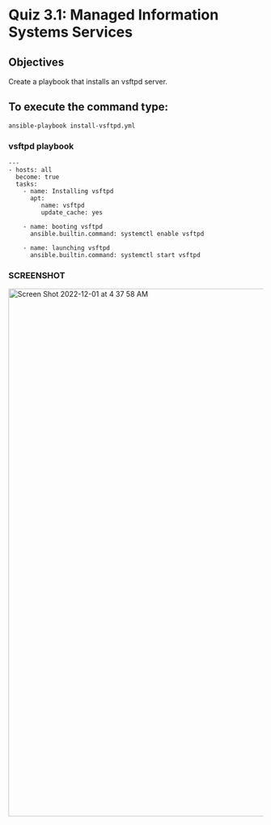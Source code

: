 
# Quiz 3.1: Managed Information Systems Services

## Objectives

Create a playbook that installs an vsftpd server.

## To execute the command type:

``` ansible-playbook install-vsftpd.yml ```

### vsftpd playbook

``` 
---
- hosts: all
  become: true
  tasks:
    - name: Installing vsftpd
      apt:
         name: vsftpd
         update_cache: yes

    - name: booting vsftpd
      ansible.builtin.command: systemctl enable vsftpd

    - name: launching vsftpd
      ansible.builtin.command: systemctl start vsftpd
  ```
      
 ### SCREENSHOT
      
<img width="1041" alt="Screen Shot 2022-12-01 at 4 37 58 AM" src="https://user-images.githubusercontent.com/42668363/204903534-f30ac23f-b073-487f-b22f-2cbba8721927.png">
